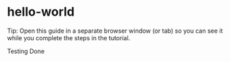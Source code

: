 # hello-world

Tip: Open this guide in a separate browser window (or tab) so you can see it while you complete the steps in the tutorial.

Testing Done
